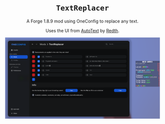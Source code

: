 <div align="center">

# `TextReplacer`

A Forge 1.8.9 mod using OneConfig to replace any text.

Uses the UI from [AutoText](https://github.com/RedthMC/AutoText) by [Redth](https://github.com/RedthMC).

![Screenshot](images/screenshot.png)

</div>
